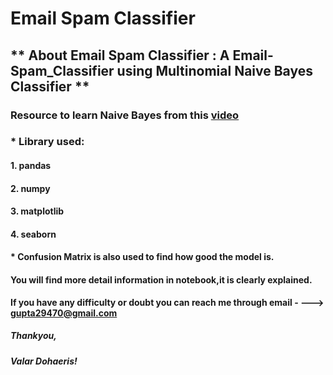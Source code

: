 # Email Spam Classifier
## ** About Email Spam Classifier :  A Email-Spam_Classifier using Multinomial Naive Bayes Classifier **



### Resource to learn Naive Bayes  from this [video](https://www.youtube.com/watch?v=Q8l0Vip5YUw)

### * Library used:
####	1. pandas
####	2. numpy
####	3. matplotlib
####	4. seaborn

#### * Confusion Matrix is also used to find how good the model is.

#### You will find more detail information in notebook,it is clearly explained.

**If you have any difficulty or doubt you can reach me through email - ---> gupta29470@gmail.com**
##### Thankyou,
##### Valar Dohaeris!
